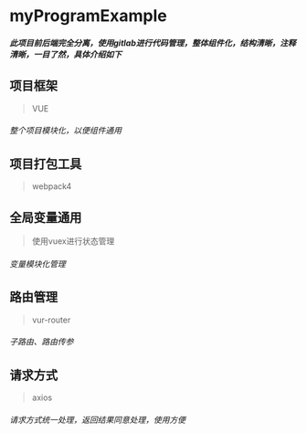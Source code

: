 # myProgramExample
##### 此项目前后端完全分离，使用gitlab进行代码管理，整体组件化，结构清晰，注释清晰，一目了然，具体介绍如下

## 项目框架
> VUE
###### 整个项目模块化，以便组件通用

## 项目打包工具
> webpack4

## 全局变量通用
> 使用vuex进行状态管理
###### 变量模块化管理

## 路由管理
> vur-router
###### 子路由、路由传参

## 请求方式
> axios
###### 请求方式统一处理，返回结果同意处理，使用方便
